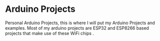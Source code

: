# Arduino Projects
Personal Arduino Projects, this is where I will put my Arduino Projects and examples. Most of my arduino projects are ESP32 and ESP8266 based projects that make use of these WiFi chips .
